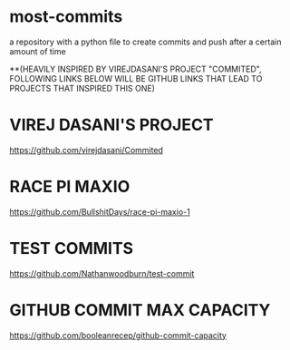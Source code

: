 # most-commits
a repository with a python file to create commits and push after a certain amount of time

**(HEAVILY INSPIRED BY VIREJDASANI'S PROJECT "COMMITED", FOLLOWING LINKS BELOW WILL BE GITHUB LINKS THAT LEAD TO PROJECTS THAT INSPIRED THIS ONE)

# VIREJ DASANI'S PROJECT
https://github.com/virejdasani/Commited

# RACE PI MAXIO
https://github.com/BullshitDays/race-pi-maxio-1

# TEST COMMITS
https://github.com/Nathanwoodburn/test-commit

# GITHUB COMMIT MAX CAPACITY
https://github.com/booleanrecep/github-commit-capacity
